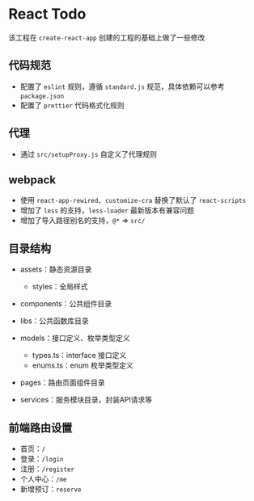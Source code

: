 # React Todo

该工程在 `create-react-app` 创建的工程的基础上做了一些修改

## 代码规范

- 配置了 `eslint` 规则，遵循 `standard.js` 规范，具体依赖可以参考 `package.json`
- 配置了 `prettier` 代码格式化规则

## 代理

- 通过 `src/setupProxy.js` 自定义了代理规则

## webpack

- 使用 `react-app-rewired`、`customize-cra` 替换了默认了 `react-scripts` 
- 增加了 `less` 的支持，`less-loader` 最新版本有兼容问题
- 增加了导入路径别名的支持，`@*` => `src/`

## 目录结构

- assets：静态资源目录

  - styles：全局样式

- components：公共组件目录
- libs：公共函数库目录
- models：接口定义、枚举类型定义

  - types.ts：interface 接口定义
  - enums.ts：enum 枚举类型定义

- pages：路由页面组件目录
- services：服务模块目录，封装API请求等

## 前端路由设置

- 首页：`/`
- 登录：`/login`
- 注册：`/register`
- 个人中心：`/me`
- 新增预订：`reserve`
